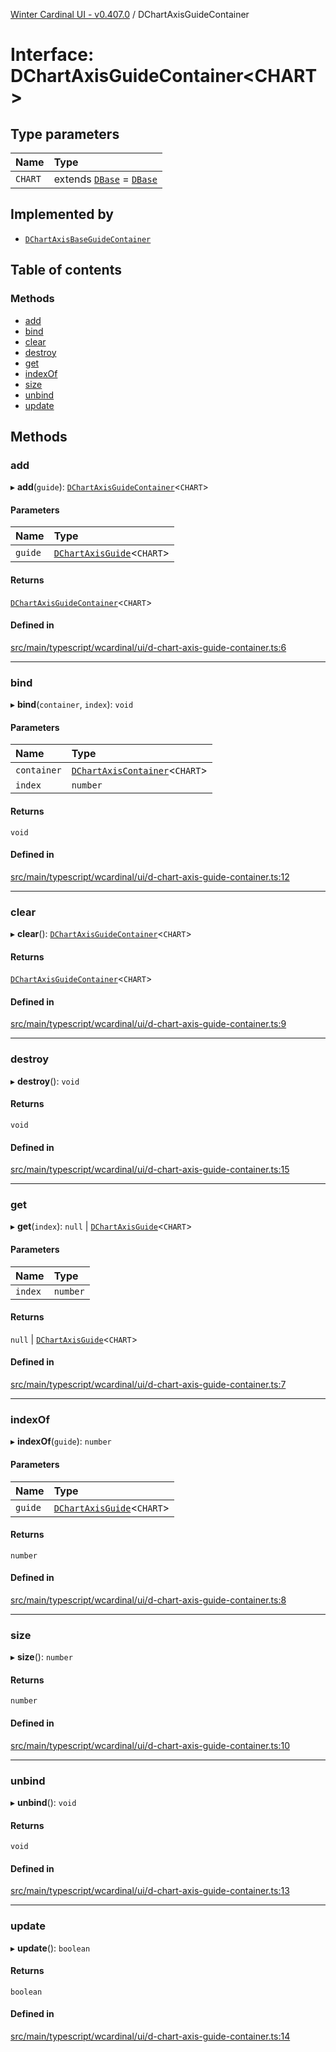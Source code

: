 [Winter Cardinal UI - v0.407.0](../index.md) / DChartAxisGuideContainer

# Interface: DChartAxisGuideContainer\<CHART\>

## Type parameters

| Name | Type |
| :------ | :------ |
| `CHART` | extends [`DBase`](../classes/DBase.md) = [`DBase`](../classes/DBase.md) |

## Implemented by

- [`DChartAxisBaseGuideContainer`](../classes/DChartAxisBaseGuideContainer.md)

## Table of contents

### Methods

- [add](DChartAxisGuideContainer.md#add)
- [bind](DChartAxisGuideContainer.md#bind)
- [clear](DChartAxisGuideContainer.md#clear)
- [destroy](DChartAxisGuideContainer.md#destroy)
- [get](DChartAxisGuideContainer.md#get)
- [indexOf](DChartAxisGuideContainer.md#indexof)
- [size](DChartAxisGuideContainer.md#size)
- [unbind](DChartAxisGuideContainer.md#unbind)
- [update](DChartAxisGuideContainer.md#update)

## Methods

### add

▸ **add**(`guide`): [`DChartAxisGuideContainer`](DChartAxisGuideContainer.md)\<`CHART`\>

#### Parameters

| Name | Type |
| :------ | :------ |
| `guide` | [`DChartAxisGuide`](DChartAxisGuide.md)\<`CHART`\> |

#### Returns

[`DChartAxisGuideContainer`](DChartAxisGuideContainer.md)\<`CHART`\>

#### Defined in

[src/main/typescript/wcardinal/ui/d-chart-axis-guide-container.ts:6](https://github.com/winter-cardinal/winter-cardinal-ui/blob/v0.407.0/src/main/typescript/wcardinal/ui/d-chart-axis-guide-container.ts#L6)

___

### bind

▸ **bind**(`container`, `index`): `void`

#### Parameters

| Name | Type |
| :------ | :------ |
| `container` | [`DChartAxisContainer`](DChartAxisContainer.md)\<`CHART`\> |
| `index` | `number` |

#### Returns

`void`

#### Defined in

[src/main/typescript/wcardinal/ui/d-chart-axis-guide-container.ts:12](https://github.com/winter-cardinal/winter-cardinal-ui/blob/v0.407.0/src/main/typescript/wcardinal/ui/d-chart-axis-guide-container.ts#L12)

___

### clear

▸ **clear**(): [`DChartAxisGuideContainer`](DChartAxisGuideContainer.md)\<`CHART`\>

#### Returns

[`DChartAxisGuideContainer`](DChartAxisGuideContainer.md)\<`CHART`\>

#### Defined in

[src/main/typescript/wcardinal/ui/d-chart-axis-guide-container.ts:9](https://github.com/winter-cardinal/winter-cardinal-ui/blob/v0.407.0/src/main/typescript/wcardinal/ui/d-chart-axis-guide-container.ts#L9)

___

### destroy

▸ **destroy**(): `void`

#### Returns

`void`

#### Defined in

[src/main/typescript/wcardinal/ui/d-chart-axis-guide-container.ts:15](https://github.com/winter-cardinal/winter-cardinal-ui/blob/v0.407.0/src/main/typescript/wcardinal/ui/d-chart-axis-guide-container.ts#L15)

___

### get

▸ **get**(`index`): ``null`` \| [`DChartAxisGuide`](DChartAxisGuide.md)\<`CHART`\>

#### Parameters

| Name | Type |
| :------ | :------ |
| `index` | `number` |

#### Returns

``null`` \| [`DChartAxisGuide`](DChartAxisGuide.md)\<`CHART`\>

#### Defined in

[src/main/typescript/wcardinal/ui/d-chart-axis-guide-container.ts:7](https://github.com/winter-cardinal/winter-cardinal-ui/blob/v0.407.0/src/main/typescript/wcardinal/ui/d-chart-axis-guide-container.ts#L7)

___

### indexOf

▸ **indexOf**(`guide`): `number`

#### Parameters

| Name | Type |
| :------ | :------ |
| `guide` | [`DChartAxisGuide`](DChartAxisGuide.md)\<`CHART`\> |

#### Returns

`number`

#### Defined in

[src/main/typescript/wcardinal/ui/d-chart-axis-guide-container.ts:8](https://github.com/winter-cardinal/winter-cardinal-ui/blob/v0.407.0/src/main/typescript/wcardinal/ui/d-chart-axis-guide-container.ts#L8)

___

### size

▸ **size**(): `number`

#### Returns

`number`

#### Defined in

[src/main/typescript/wcardinal/ui/d-chart-axis-guide-container.ts:10](https://github.com/winter-cardinal/winter-cardinal-ui/blob/v0.407.0/src/main/typescript/wcardinal/ui/d-chart-axis-guide-container.ts#L10)

___

### unbind

▸ **unbind**(): `void`

#### Returns

`void`

#### Defined in

[src/main/typescript/wcardinal/ui/d-chart-axis-guide-container.ts:13](https://github.com/winter-cardinal/winter-cardinal-ui/blob/v0.407.0/src/main/typescript/wcardinal/ui/d-chart-axis-guide-container.ts#L13)

___

### update

▸ **update**(): `boolean`

#### Returns

`boolean`

#### Defined in

[src/main/typescript/wcardinal/ui/d-chart-axis-guide-container.ts:14](https://github.com/winter-cardinal/winter-cardinal-ui/blob/v0.407.0/src/main/typescript/wcardinal/ui/d-chart-axis-guide-container.ts#L14)

